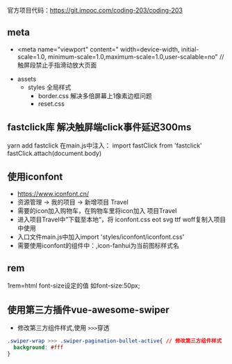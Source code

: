 官方项目代码：https://git.imooc.com/coding-203/coding-203
## meta
- <meta name="viewport"
    content="
    width=device-width,
    initial-scale=1.0,
    minimum-scale=1.0,maximum-scale=1.0,user-scalable=no" // 触屏段禁止手指滑动放大页面
    >
- assets
  - styles 全局样式
    - border.css 解决多倍屏幕上1像素边框问题
    - reset.css

## fastclick库 解决触屏端click事件延迟300ms
yarn add fastclick
在main.js中注入：
import fastClick from 'fastclick'
fastClick.attach(document.body)

## 使用iconfont
- https://www.iconfont.cn/
- 资源管理 -> 我的项目 -> 新增项目 Travel
- 需要的icon加入购物车，在购物车里将icon加入 项目Travel
- 进入项目Travel中”下载至本地“，将 iconfont.css eot svg ttf woff复制入项目中使用
- 入口文件main.js中加入import 'styles/iconfont/iconfont.css'
- 需要使用iconfont的组件中：<i class="iconfont icon-fanhui"></i>,icon-fanhui为当前图标样式名

## rem
1rem=html font-size设定的值  如font-size:50px;

## 使用第三方插件vue-awesome-swiper
- 修改第三方组件样式,使用 `>>>`穿透
```css
.swiper-wrap >>> .swiper-pagination-bullet-active{ // 修改第三方组件样式
  background: #fff
}

```







